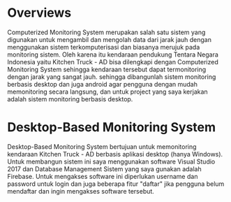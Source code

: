 # Overviews
Computerized Monitoring System merupakan salah satu sistem yang digunakan untuk mengambil dan mengolah data dari jarak jauh dengan menggunakan sistem terkomputerisasi dan biasanya merujuk pada monitoring sistem. Oleh karena itu kendaraan pendukung Tentara Negara Indonesia yaitu Kitchen Truck - AD bisa dilengkapi dengan Computerized Monitoring System sehingga kendaraan tersebut dapat termonitoring dengan jarak yang sangat jauh. sehingga dibangunlah sistem monitoring berbasis desktop dan juga android agar pengguna dengan mudah memonitoring secara langsung, dan untuk project yang saya kerjakan adalah sistem monitoring berbasis desktop. 
# Desktop-Based Monitoring System
Desktop-Based Monitoring System bertujuan untuk memonitoring kendaraan Kitchen Truck - AD berbasis aplikasi desktop (hanya Windows). Untuk membangun sistem ini saya menggunakan software Visual Studio 2017 dan Database Management Sistem yang saya gunakan adalah Firebase. Untuk mengakses software ini diperlukan username dan password untuk login dan juga beberapa fitur "daftar" jika pengguna belum mendaftar dan ingin mengakses software tersebut.
